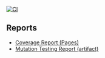 
[![CI](https://github.com/TychoHenzen/SearchitBreakher/actions/workflows/ci.yml/badge.svg)](https://github.com/TychoHenzen/SearchitBreakher/actions/workflows/ci.yml)
## Reports

- [Coverage Report (Pages)](https://TychoHenzen.github.io/SearchitBreakher/coverage)
- [Mutation Testing Report (artifact)](https://TychoHenzen.github.io/SearchitBreakher/mutation)
